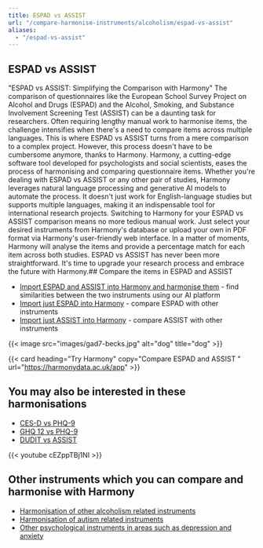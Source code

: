```yaml
---
title: ESPAD vs ASSIST
url: "/compare-harmonise-instruments/alcoholism/espad-vs-assist"
aliases:
  - "/espad-vs-assist"
---
```


## ESPAD vs ASSIST

"ESPAD vs ASSIST: Simplifying the Comparison with Harmony" The comparison of questionnaires like the European School Survey Project on Alcohol and Drugs (ESPAD) and the Alcohol, Smoking, and Substance Involvement Screening Test (ASSIST) can be a daunting task for researchers. Often requiring lengthy manual work to harmonise items, the challenge intensifies when there's a need to compare items across multiple languages. This is where ESPAD vs ASSIST turns from a mere comparison to a complex project. However, this process doesn't have to be cumbersome anymore, thanks to Harmony. Harmony, a cutting-edge software tool developed for psychologists and social scientists, eases the process of harmonising and comparing questionnaire items. Whether you're dealing with ESPAD vs ASSIST or any other pair of studies, Harmony leverages natural language processing and generative AI models to automate the process. It doesn't just work for English-language studies but supports multiple languages, making it an indispensable tool for international research projects. Switching to Harmony for your ESPAD vs ASSIST comparison means no more tedious manual work. Just select your desired instruments from Harmony's database or upload your own in PDF format via Harmony's user-friendly web interface. In a matter of moments, Harmony will analyse the items and provide a percentage match for each item across both studies. ESPAD vs ASSIST has never been more straightforward. It's time to upgrade your research process and embrace the future with Harmony.## Compare the items in ESPAD and ASSIST

* <a href="https://harmonydata.ac.uk/app/#/import/W3siaW5zdHJ1bWVudF9uYW1lIjogIkV1cm9wZWFuIFNjaG9vbCBTdXJ2ZXkgUHJvamVjdCBvbiBBbGNvaG9sIGFuZCBEcnVncyAtIFRvYmFjY28gKEVTUEFEKSIsICJxdWVzdGlvbnMiOiBbeyJxdWVzdGlvbl90ZXh0IjogIk9uIGhvdyBtYW55IG9jY2FzaW9ucyBkdXJpbmcgeW91ciBsaWZldGltZSBoYXZlIHlvdSBzbW9rZWQgY2lnYXJldHRlcz8ifSwgeyJxdWVzdGlvbl90ZXh0IjogIldoZW4gZGlkIHlvdSBzbW9rZSB5b3VyIGZpcnN0IGNpZ2FyZXR0ZT8ifSwgeyJxdWVzdGlvbl90ZXh0IjogIldoZW4gZGlkIHlvdSBmaXJzdCBzbW9rZSBjaWdhcmV0dGVzIG9uIGEgZGFpbHkgYmFzaXM_In0sIHsicXVlc3Rpb25fdGV4dCI6ICJIb3cgZnJlcXVlbnRseSBoYXZlIHlvdSBzbW9rZWQgY2lnYXJldHRlcyBkdXJpbmcgdGhlIGxhc3QgMzkgZGF5cz8ifSwgeyJxdWVzdGlvbl90ZXh0IjogIkhvdyBzb29uIGFmdGVyIHlvdSB3YWtlIHVwIGRvIHlvdSBzbW9rZSB5b3VyIGZpcnN0IGNpZ2FyZXR0ZT8ifSwgeyJxdWVzdGlvbl90ZXh0IjogIkRvIHlvdSBmaW5kIGl0IGRpZmZpY3VsdCB0byByZWZyYWluIGZyb20gc21va2luZyBpbiBwbGFjZXMgd2hlcmUgaXQgaXMgZm9yYmlkZGVuLCBlLmcuIGF0IHRoZSBtb3NxdWUgKGNodXJjaCksIGF0IHRoZSBidXM_In0sIHsicXVlc3Rpb25fdGV4dCI6ICJXaGljaCBjaWdhcmV0dGUgd291bGQgeW91IGhhdGUgbW9zdCB0byBnaXZlIHVwPyJ9LCB7InF1ZXN0aW9uX3RleHQiOiAiSG93IG1hbnkgY2lnYXJldHRlcyBwZXIgZGF5IGRvIHlvdSBzbW9rZT8ifSwgeyJxdWVzdGlvbl90ZXh0IjogIkRvIHlvdSBzbW9rZSBtb3JlIGZyZXF1ZW50bHkgZHVyaW5nIHRoZSBmaXJzdCBob3VycyBhZnRlciB3YWtpbmcgdGhhbiB0aGUgcmVzdCBvZiB0aGUgZGF5PyJ9LCB7InF1ZXN0aW9uX3RleHQiOiAiRG8geW91IHNtb2tlIHdoZW4geW91IGFyZSBzbyBpbGwgdGhhdCB5b3UgYXJlIGluIGJlZCBtb3N0IG9mIHRoZSBkYXk_In1dfSwgeyJpbnN0cnVtZW50X25hbWUiOiAiQWxjb2hvbCwgU21va2luZywgYW5kIFN1YnN0YW5jZSBJbnZvbHZlbWVudCBTY3JlZW5pbmcgVGVzdCAtIFN1YnN0YW5jZSBVc2UgKEFTU0lTVCkiLCAicXVlc3Rpb25zIjogW3sicXVlc3Rpb25fdGV4dCI6ICJIYXZlIHlvdSBldmVyIHVzZWQgYW55IGRydWcgYnkgaW5qZWN0aW9uPyJ9XX1d" target="harmonyapp">Import ESPAD and ASSIST into Harmony and harmonise them</a> - find similarities between the two instruments using our AI platform
* <a href="https://harmonydata.ac.uk/app/#/import/W3siaW5zdHJ1bWVudF9uYW1lIjogIkV1cm9wZWFuIFNjaG9vbCBTdXJ2ZXkgUHJvamVjdCBvbiBBbGNvaG9sIGFuZCBEcnVncyAtIFRvYmFjY28gKEVTUEFEKSIsICJxdWVzdGlvbnMiOiBbeyJxdWVzdGlvbl90ZXh0IjogIk9uIGhvdyBtYW55IG9jY2FzaW9ucyBkdXJpbmcgeW91ciBsaWZldGltZSBoYXZlIHlvdSBzbW9rZWQgY2lnYXJldHRlcz8ifSwgeyJxdWVzdGlvbl90ZXh0IjogIldoZW4gZGlkIHlvdSBzbW9rZSB5b3VyIGZpcnN0IGNpZ2FyZXR0ZT8ifSwgeyJxdWVzdGlvbl90ZXh0IjogIldoZW4gZGlkIHlvdSBmaXJzdCBzbW9rZSBjaWdhcmV0dGVzIG9uIGEgZGFpbHkgYmFzaXM_In0sIHsicXVlc3Rpb25fdGV4dCI6ICJIb3cgZnJlcXVlbnRseSBoYXZlIHlvdSBzbW9rZWQgY2lnYXJldHRlcyBkdXJpbmcgdGhlIGxhc3QgMzkgZGF5cz8ifSwgeyJxdWVzdGlvbl90ZXh0IjogIkhvdyBzb29uIGFmdGVyIHlvdSB3YWtlIHVwIGRvIHlvdSBzbW9rZSB5b3VyIGZpcnN0IGNpZ2FyZXR0ZT8ifSwgeyJxdWVzdGlvbl90ZXh0IjogIkRvIHlvdSBmaW5kIGl0IGRpZmZpY3VsdCB0byByZWZyYWluIGZyb20gc21va2luZyBpbiBwbGFjZXMgd2hlcmUgaXQgaXMgZm9yYmlkZGVuLCBlLmcuIGF0IHRoZSBtb3NxdWUgKGNodXJjaCksIGF0IHRoZSBidXM_In0sIHsicXVlc3Rpb25fdGV4dCI6ICJXaGljaCBjaWdhcmV0dGUgd291bGQgeW91IGhhdGUgbW9zdCB0byBnaXZlIHVwPyJ9LCB7InF1ZXN0aW9uX3RleHQiOiAiSG93IG1hbnkgY2lnYXJldHRlcyBwZXIgZGF5IGRvIHlvdSBzbW9rZT8ifSwgeyJxdWVzdGlvbl90ZXh0IjogIkRvIHlvdSBzbW9rZSBtb3JlIGZyZXF1ZW50bHkgZHVyaW5nIHRoZSBmaXJzdCBob3VycyBhZnRlciB3YWtpbmcgdGhhbiB0aGUgcmVzdCBvZiB0aGUgZGF5PyJ9LCB7InF1ZXN0aW9uX3RleHQiOiAiRG8geW91IHNtb2tlIHdoZW4geW91IGFyZSBzbyBpbGwgdGhhdCB5b3UgYXJlIGluIGJlZCBtb3N0IG9mIHRoZSBkYXk_In1dfSwgeyJpbnN0cnVtZW50X25hbWUiOiAiQWxjb2hvbCwgU21va2luZywgYW5kIFN1YnN0YW5jZSBJbnZvbHZlbWVudCBTY3JlZW5pbmcgVGVzdCAtIFN1YnN0YW5jZSBVc2UgKEFTU0lTVCkiLCAicXVlc3Rpb25zIjogW3sicXVlc3Rpb25fdGV4dCI6ICJIYXZlIHlvdSBldmVyIHVzZWQgYW55IGRydWcgYnkgaW5qZWN0aW9uPyJ9XX1d" target="harmonyapp">Import just ESPAD into Harmony</a> - compare ESPAD with other instruments
* <a href="https://harmonydata.ac.uk/app/#/import/W3siaW5zdHJ1bWVudF9uYW1lIjogIkV1cm9wZWFuIFNjaG9vbCBTdXJ2ZXkgUHJvamVjdCBvbiBBbGNvaG9sIGFuZCBEcnVncyAtIFRvYmFjY28gKEVTUEFEKSIsICJxdWVzdGlvbnMiOiBbeyJxdWVzdGlvbl90ZXh0IjogIk9uIGhvdyBtYW55IG9jY2FzaW9ucyBkdXJpbmcgeW91ciBsaWZldGltZSBoYXZlIHlvdSBzbW9rZWQgY2lnYXJldHRlcz8ifSwgeyJxdWVzdGlvbl90ZXh0IjogIldoZW4gZGlkIHlvdSBzbW9rZSB5b3VyIGZpcnN0IGNpZ2FyZXR0ZT8ifSwgeyJxdWVzdGlvbl90ZXh0IjogIldoZW4gZGlkIHlvdSBmaXJzdCBzbW9rZSBjaWdhcmV0dGVzIG9uIGEgZGFpbHkgYmFzaXM_In0sIHsicXVlc3Rpb25fdGV4dCI6ICJIb3cgZnJlcXVlbnRseSBoYXZlIHlvdSBzbW9rZWQgY2lnYXJldHRlcyBkdXJpbmcgdGhlIGxhc3QgMzkgZGF5cz8ifSwgeyJxdWVzdGlvbl90ZXh0IjogIkhvdyBzb29uIGFmdGVyIHlvdSB3YWtlIHVwIGRvIHlvdSBzbW9rZSB5b3VyIGZpcnN0IGNpZ2FyZXR0ZT8ifSwgeyJxdWVzdGlvbl90ZXh0IjogIkRvIHlvdSBmaW5kIGl0IGRpZmZpY3VsdCB0byByZWZyYWluIGZyb20gc21va2luZyBpbiBwbGFjZXMgd2hlcmUgaXQgaXMgZm9yYmlkZGVuLCBlLmcuIGF0IHRoZSBtb3NxdWUgKGNodXJjaCksIGF0IHRoZSBidXM_In0sIHsicXVlc3Rpb25fdGV4dCI6ICJXaGljaCBjaWdhcmV0dGUgd291bGQgeW91IGhhdGUgbW9zdCB0byBnaXZlIHVwPyJ9LCB7InF1ZXN0aW9uX3RleHQiOiAiSG93IG1hbnkgY2lnYXJldHRlcyBwZXIgZGF5IGRvIHlvdSBzbW9rZT8ifSwgeyJxdWVzdGlvbl90ZXh0IjogIkRvIHlvdSBzbW9rZSBtb3JlIGZyZXF1ZW50bHkgZHVyaW5nIHRoZSBmaXJzdCBob3VycyBhZnRlciB3YWtpbmcgdGhhbiB0aGUgcmVzdCBvZiB0aGUgZGF5PyJ9LCB7InF1ZXN0aW9uX3RleHQiOiAiRG8geW91IHNtb2tlIHdoZW4geW91IGFyZSBzbyBpbGwgdGhhdCB5b3UgYXJlIGluIGJlZCBtb3N0IG9mIHRoZSBkYXk_In1dfSwgeyJpbnN0cnVtZW50X25hbWUiOiAiQWxjb2hvbCwgU21va2luZywgYW5kIFN1YnN0YW5jZSBJbnZvbHZlbWVudCBTY3JlZW5pbmcgVGVzdCAtIFN1YnN0YW5jZSBVc2UgKEFTU0lTVCkiLCAicXVlc3Rpb25zIjogW3sicXVlc3Rpb25fdGV4dCI6ICJIYXZlIHlvdSBldmVyIHVzZWQgYW55IGRydWcgYnkgaW5qZWN0aW9uPyJ9XX1d" target="harmonyapp">Import just ASSIST into Harmony</a> - compare ASSIST with other instruments



{{< image src="images/gad7-becks.jpg" alt="dog" title="dog" >}}

{{< card heading="Try Harmony" copy="Compare ESPAD and ASSIST " url="https://harmonydata.ac.uk/app" >}}

## You may also be interested in these harmonisations

* [CES-D vs PHQ-9](/compare-harmonise-instruments/ces-d-vs-phq-9)
* [GHQ 12 vs PHQ-9](/compare-harmonise-instruments/ghq-12-vs-phq-9)
* [DUDIT vs ASSIST](/compare-harmonise-instruments/alcoholism/dudit-vs-assist)


{{< youtube cEZppTBj1NI >}}





## Other instruments which you can compare and harmonise with Harmony

* [Harmonisation of other alcoholism related instruments](/compare-harmonise-instruments/alcoholism)
* [Harmonisation of autism related instruments](/compare-harmonise-instruments/autism)
* [Other psychological instruments in areas such as depression and anxiety](/compare-harmonise-instruments)